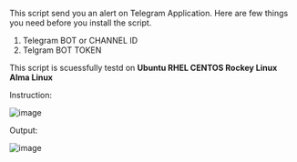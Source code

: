 This script send you an alert on Telegram Application.
Here are few things you need before you install the script.
1. Telegram BOT or CHANNEL ID
2. Telgram BOT TOKEN


This script is scuessfully testd on 
**Ubuntu
RHEL
CENTOS
Rockey Linux
Alma Linux**

Instruction: 

![image](https://github.com/laxman-chaudhary/server-login-alert/assets/17145173/bab648e7-acf5-4f1a-af82-2d20b71775f4)


Output:

![image](https://github.com/laxman-chaudhary/server-login-alert/assets/17145173/65d8e712-3eba-400a-b3ef-b84fb1b00526)
